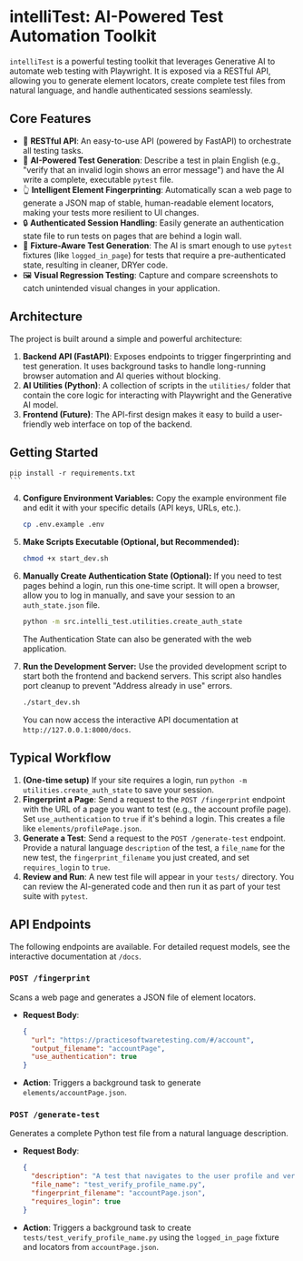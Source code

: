 # intelliTest: AI-Powered Test Automation Toolkit

`intelliTest` is a powerful testing toolkit that leverages Generative AI to automate web testing with Playwright. It is exposed via a RESTful API, allowing you to generate element locators, create complete test files from natural language, and handle authenticated sessions seamlessly.

## Core Features

*   🚀 **RESTful API**: An easy-to-use API (powered by FastAPI) to orchestrate all testing tasks.
*   🤖 **AI-Powered Test Generation**: Describe a test in plain English (e.g., "verify that an invalid login shows an error message") and have the AI write a complete, executable `pytest` file.
*   👆 **Intelligent Element Fingerprinting**: Automatically scan a web page to generate a JSON map of stable, human-readable element locators, making your tests more resilient to UI changes.
*   🔒 **Authenticated Session Handling**: Easily generate an authentication state file to run tests on pages that are behind a login wall.
*   🧩 **Fixture-Aware Test Generation**: The AI is smart enough to use `pytest` fixtures (like `logged_in_page`) for tests that require a pre-authenticated state, resulting in cleaner, DRYer code.
*   🖼️ **Visual Regression Testing**: Capture and compare screenshots to catch unintended visual changes in your application.

## Architecture

The project is built around a simple and powerful architecture:

1.  **Backend API (FastAPI)**: Exposes endpoints to trigger fingerprinting and test generation. It uses background tasks to handle long-running browser automation and AI queries without blocking.
2.  **AI Utilities (Python)**: A collection of scripts in the `utilities/` folder that contain the core logic for interacting with Playwright and the Generative AI model.
3.  **Frontend (Future)**: The API-first design makes it easy to build a user-friendly web interface on top of the backend.

## Getting Started
    pip install -r requirements.txt
    ```

4.  **Configure Environment Variables:**
    Copy the example environment file and edit it with your specific details (API keys, URLs, etc.).
    ```bash
    cp .env.example .env
    ```

5.  **Make Scripts Executable (Optional, but Recommended):**
    ```bash
    chmod +x start_dev.sh
    ```

6.  **Manually Create Authentication State (Optional):**
    If you need to test pages behind a login, run this one-time script. It will open a browser, allow you to log in manually, and save your session to an `auth_state.json` file.
    ```bash
    python -m src.intelli_test.utilities.create_auth_state
    ```
    The Authentication State can also be generated with the web application.

7.  **Run the Development Server:**
    Use the provided development script to start both the frontend and backend servers. This script also handles port cleanup to prevent "Address already in use" errors.
    ```bash
    ./start_dev.sh
    ```
    You can now access the interactive API documentation at `http://127.0.0.1:8000/docs`.

## Typical Workflow

1.  **(One-time setup)** If your site requires a login, run `python -m utilities.create_auth_state` to save your session.
2.  **Fingerprint a Page**: Send a request to the `POST /fingerprint` endpoint with the URL of a page you want to test (e.g., the account profile page). Set `use_authentication` to `true` if it's behind a login. This creates a file like `elements/profilePage.json`.
3.  **Generate a Test**: Send a request to the `POST /generate-test` endpoint. Provide a natural language `description` of the test, a `file_name` for the new test, the `fingerprint_filename` you just created, and set `requires_login` to `true`.
4.  **Review and Run**: A new test file will appear in your `tests/` directory. You can review the AI-generated code and then run it as part of your test suite with `pytest`.

## API Endpoints

The following endpoints are available. For detailed request models, see the interactive documentation at `/docs`.

### `POST /fingerprint`

Scans a web page and generates a JSON file of element locators.

*   **Request Body**:
    ```json
    {
      "url": "https://practicesoftwaretesting.com/#/account",
      "output_filename": "accountPage",
      "use_authentication": true
    }
    ```
*   **Action**: Triggers a background task to generate `elements/accountPage.json`.

### `POST /generate-test`

Generates a complete Python test file from a natural language description.

*   **Request Body**:
    ```json
    {
      "description": "A test that navigates to the user profile and verifies the first name field is visible.",
      "file_name": "test_verify_profile_name.py",
      "fingerprint_filename": "accountPage.json",
      "requires_login": true
    }
    ```
*   **Action**: Triggers a background task to create `tests/test_verify_profile_name.py` using the `logged_in_page` fixture and locators from `accountPage.json`.
